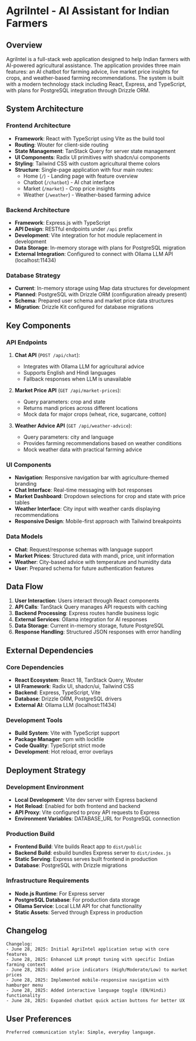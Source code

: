# AgriIntel - AI Assistant for Indian Farmers

## Overview

AgriIntel is a full-stack web application designed to help Indian farmers with AI-powered agricultural assistance. The application provides three main features: an AI chatbot for farming advice, live market price insights for crops, and weather-based farming recommendations. The system is built with a modern technology stack including React, Express, and TypeScript, with plans for PostgreSQL integration through Drizzle ORM.

## System Architecture

### Frontend Architecture
- **Framework**: React with TypeScript using Vite as the build tool
- **Routing**: Wouter for client-side routing
- **State Management**: TanStack Query for server state management
- **UI Components**: Radix UI primitives with shadcn/ui components
- **Styling**: Tailwind CSS with custom agricultural theme colors
- **Structure**: Single-page application with four main routes:
  - Home (`/`) - Landing page with feature overview
  - Chatbot (`/chatbot`) - AI chat interface
  - Market (`/market`) - Crop price insights
  - Weather (`/weather`) - Weather-based farming advice

### Backend Architecture
- **Framework**: Express.js with TypeScript
- **API Design**: RESTful endpoints under `/api` prefix
- **Development**: Vite integration for hot module replacement in development
- **Data Storage**: In-memory storage with plans for PostgreSQL migration
- **External Integration**: Configured to connect with Ollama LLM API (localhost:11434)

### Database Strategy
- **Current**: In-memory storage using Map data structures for development
- **Planned**: PostgreSQL with Drizzle ORM (configuration already present)
- **Schema**: Prepared user schema and market price data structures
- **Migration**: Drizzle Kit configured for database migrations

## Key Components

### API Endpoints
1. **Chat API** (`POST /api/chat`):
   - Integrates with Ollama LLM for agricultural advice
   - Supports English and Hindi languages
   - Fallback responses when LLM is unavailable

2. **Market Price API** (`GET /api/market-prices`):
   - Query parameters: crop and state
   - Returns mandi prices across different locations
   - Mock data for major crops (wheat, rice, sugarcane, cotton)

3. **Weather Advice API** (`GET /api/weather-advice`):
   - Query parameters: city and language
   - Provides farming recommendations based on weather conditions
   - Mock weather data with practical farming advice

### UI Components
- **Navigation**: Responsive navigation bar with agriculture-themed branding
- **Chat Interface**: Real-time messaging with bot responses
- **Market Dashboard**: Dropdown selections for crop and state with price tables
- **Weather Interface**: City input with weather cards displaying recommendations
- **Responsive Design**: Mobile-first approach with Tailwind breakpoints

### Data Models
- **Chat**: Request/response schemas with language support
- **Market Prices**: Structured data with mandi, price, unit information
- **Weather**: City-based advice with temperature and humidity data
- **User**: Prepared schema for future authentication features

## Data Flow

1. **User Interaction**: Users interact through React components
2. **API Calls**: TanStack Query manages API requests with caching
3. **Backend Processing**: Express routes handle business logic
4. **External Services**: Ollama integration for AI responses
5. **Data Storage**: Current in-memory storage, future PostgreSQL
6. **Response Handling**: Structured JSON responses with error handling

## External Dependencies

### Core Dependencies
- **React Ecosystem**: React 18, TanStack Query, Wouter
- **UI Framework**: Radix UI, shadcn/ui, Tailwind CSS
- **Backend**: Express, TypeScript, Vite
- **Database**: Drizzle ORM, PostgreSQL drivers
- **External AI**: Ollama LLM (localhost:11434)

### Development Tools
- **Build System**: Vite with TypeScript support
- **Package Manager**: npm with lockfile
- **Code Quality**: TypeScript strict mode
- **Development**: Hot reload, error overlays

## Deployment Strategy

### Development Environment
- **Local Development**: Vite dev server with Express backend
- **Hot Reload**: Enabled for both frontend and backend
- **API Proxy**: Vite configured to proxy API requests to Express
- **Environment Variables**: DATABASE_URL for PostgreSQL connection

### Production Build
- **Frontend Build**: Vite builds React app to `dist/public`
- **Backend Build**: esbuild bundles Express server to `dist/index.js`
- **Static Serving**: Express serves built frontend in production
- **Database**: PostgreSQL with Drizzle migrations

### Infrastructure Requirements
- **Node.js Runtime**: For Express server
- **PostgreSQL Database**: For production data storage
- **Ollama Service**: Local LLM API for chat functionality
- **Static Assets**: Served through Express in production

## Changelog

```
Changelog:
- June 28, 2025: Initial AgriIntel application setup with core features
- June 28, 2025: Enhanced LLM prompt tuning with specific Indian farming context
- June 28, 2025: Added price indicators (High/Moderate/Low) to market prices
- June 28, 2025: Implemented mobile-responsive navigation with hamburger menu
- June 28, 2025: Added interactive language toggle (EN/Hindi) functionality
- June 28, 2025: Expanded chatbot quick action buttons for better UX
```

## User Preferences

```
Preferred communication style: Simple, everyday language.
```